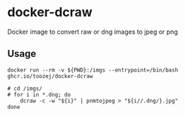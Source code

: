 # docker-dcraw
Docker image to convert raw or dng images to jpeg or png

## Usage
```shell
docker run --rm -v ${PWD}:/imgs --entrypoint=/bin/bash ghcr.io/toozej/docker-dcraw 

# cd /imgs/
# for i in *.dng; do
    dcraw -c -w "${i}" | pnmtojpeg > "${i//.dng/}.jpg"
done
```
